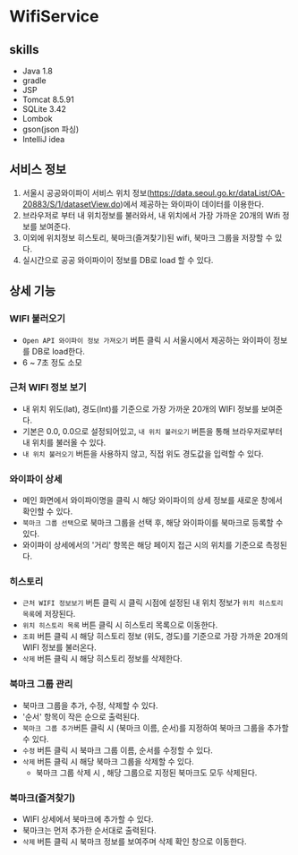 # WifiService

## skills
- Java 1.8
- gradle
- JSP
- Tomcat 8.5.91
- SQLite 3.42
- Lombok
- gson(json 파싱)
- IntelliJ idea

## 서비스 정보
1. 서울시 공공와이파이 서비스 위치 정보(https://data.seoul.go.kr/dataList/OA-20883/S/1/datasetView.do)에서 제공하는 와이파이 데이터를 이용한다.
2. 브라우저로 부터 내 위치정보를 불러와서, 내 위치에서 가장 가까운 20개의 Wifi 정보를 보여준다.
3. 이외에 위치정보 히스토리, 북마크(즐겨찾기)된 wifi, 북마크 그룹을 저장할 수 있다.
4. 실시간으로 공공 와이파이이 정보를 DB로 load 할 수 있다.


## 상세 기능

### WIFI 불러오기

-  `Open API 와이파이 정보 가져오기` 버튼 클릭 시 서울시에서 제공하는 와이파이 정보를 DB로 load한다.
- 6 ~ 7초 정도 소모

### 근처 WIFI 정보 보기
- 내 위치 위도(lat), 경도(lnt)를 기준으로 가장 가까운 20개의 WIFI 정보를 보여준다.
- 기본은 0.0, 0.0으로 설정되어있고, `내 위치 불러오기` 버튼을 통해 브라우저로부터 내 위치를 불러올 수 있다.
- `내 위치 불러오기` 버튼을 사용하지 않고, 직접 위도 경도값을 입력할 수 있다.

### 와이파이 상세
- 메인 화면에서 와이파이명을 클릭 시 해당 와이파이의 상세 정보를 새로운 창에서 확인할 수 있다.
- `북마크 그룹 선택`으로 북마크 그룹을 선택 후, 해당 와이파이를 북마크로 등록할 수 있다.
- 와이파이 상세에서의 '거리' 항목은 해당 페이지 접근 시의 위치를 기준으로 측정된다.

### 히스토리
- `근처 WIFI 정보보기` 버튼 클릭 시 클릭 시점에 설정된 내 위치 정보가 `위치 히스토리 목록`에 저장된다.
- `위치 히스토리 목록` 버튼 클릭 시 히스토리 목록으로 이동한다.
- `조회` 버튼 클릭 시 해당 히스토리 정보 (위도, 경도)를 기준으로 가장 가까운 20개의 WIFI 정보를 불러온다.
- `삭제` 버튼 클릭 시 해당 히스토리 정보를 삭제한다.

### 북마크 그룹 관리
- 북마크 그룹을 추가, 수정, 삭제할 수 있다.
- '순서' 항목이 작은 순으로 출력된다.
- `북마크 그룹 추가`버튼 클릭 시 (북마크 이름, 순서)를 지정하여 북마크 그룹을 추가할 수 있다.
- `수정` 버튼 클릭 시 북마크 그룹 이름, 순서를 수정할 수 있다.
- `삭제` 버튼 클릭 시 해당 북마크 그룹을 삭제할 수 있다.
  - 북마크 그룹 삭제 시 , 해당 그룹으로 지정된 북마크도 모두 삭제된다.

### 북마크(즐겨찾기)
- WIFI 상세에서 북마크에 추가할 수 있다.
- 북마크는 먼저 추가한 순서대로 출력된다.
- `삭제` 버튼 클릭 시 북마크 정보를 보여주며 삭제 확인 창으로 이동한다.
